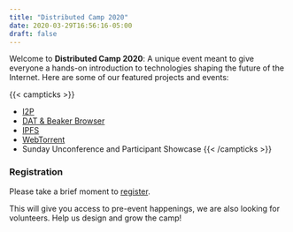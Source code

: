 ```yaml
---
title: "Distributed Camp 2020"
date: 2020-03-29T16:56:16-05:00
draft: false
---
```


Welcome to **Distributed Camp 2020**: A unique event meant to give everyone a hands-on introduction to technologies shaping the future of the Internet.
Here are some of our featured projects and events:

{{< campticks >}}
* [I2P](https://geti2p.net/)
* [DAT & Beaker Browser](https://beakerbrowser.com/)
* [IPFS](https://ipfs.io/)
* [WebTorrent](https://webtorrent.io/)
* Sunday Unconference and Participant Showcase
{{< /campticks >}}


### Registration
Please take a brief moment to [register](https://docs.google.com/forms/d/e/1FAIpQLSfrtkvT2aDLv5GclLbHKeAZldzKpkbu3WhRTgfcGDP7UBaP6Q/viewform).

This will give you access to pre-event happenings, we are also looking for volunteers.
Help us design and grow the camp!
